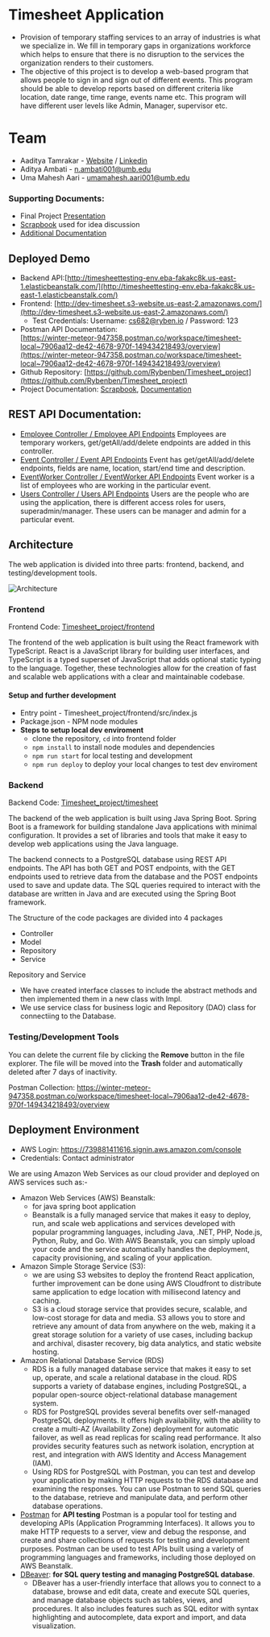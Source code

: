 # Timesheet Application

- Provision of temporary staffing services to an array of industries is what we specialize in. We fill in temporary gaps in organizations workforce which helps to ensure that there is no disruption to the services the organization renders to their customers.
- The objective of this project is to develop a web-based program that allows people to sign in and sign out of different events. This program should be able to develop reports based on different criteria like location, date range, time range, events name etc. This program will have different user levels like Admin, Manager, supervisor etc.

# Team

- Aaditya Tamrakar - [Website](https://aadityatamrakar.in) / [Linkedin](https://www.linkedin.com/in/aadityatamrakar/) 
- Aditya Ambati - n.ambati001@umb.edu
- Uma Mahesh Aari - umamahesh.aari001@umb.edu

### Supporting Documents: 
- Final Project [Presentation](https://github.com/Rybenben/Timesheet_project/blob/main/documents/CS682%20Final%20Project%20Presentation.pdf)
- [Scrapbook](https://github.com/Rybenben/Timesheet_project/blob/main/documents/Scrap%20book%20(Timesheet%20project).pdf) used for idea discussion
- [Additional Documentation](https://github.com/Rybenben/Timesheet_project/blob/main/documents/Timesheet%20project%20documentation.pdf)

## Deployed Demo

- Backend API:[http://timesheettesting-env.eba-fakakc8k.us-east-1.elasticbeanstalk.com/](http://timesheettesting-env.eba-fakakc8k.us-east-1.elasticbeanstalk.com/)
- Frontend:  [http://dev-timesheet.s3-website.us-east-2.amazonaws.com/](http://dev-timesheet.s3-website.us-east-2.amazonaws.com/)
	- Test Credentials: Username: [cs682@ryben.io](mailto:cs682@ryben.io) / Password: 123
- Postman API Documentation:  
[https://winter-meteor-947358.postman.co/workspace/timesheet-local~7906aa12-de42-4678-970f-149434218493/overview](https://winter-meteor-947358.postman.co/workspace/timesheet-local~7906aa12-de42-4678-970f-149434218493/overview)
- Github Repository:  [https://github.com/Rybenben/Timesheet_project](https://github.com/Rybenben/Timesheet_project)
- Project Documentation: [Scrapbook](https://docs.google.com/document/d/1vRc-wFACy1I8nCxoG3fLQCBkRmOrsD6qJEDeoLNFtL0/edit?usp=sharing), [Documentation](https://docs.google.com/document/d/1i6CvqUVu3y-VGR7glJNqfqQvD4_tm6oF7kGMEDuoIq8/edit?usp=sharing)

## REST API Documentation: 

- [Employee Controller / Employee API Endpoints](https://documenter.getpostman.com/view/4814690/2s8Z6u3uax)
Employees are temporary workers, get/getAll/add/delete endpoints are added in this controller.
- [Event Controller / Event API Endpoints](https://documenter.getpostman.com/view/4814690/2s8Z6u3uaz)
Event has get/getAll/add/delete endpoints, fields are name, location, start/end time and description.
- [EventWorker Controller / EventWorker API Endpoints](https://documenter.getpostman.com/view/4814690/2s8Z6u3ub1)
Event worker is a list of employees who are working in the particular event. 
- [Users Controller / Users API Endpoints](https://documenter.getpostman.com/view/4814690/2s8Z6u3ub2)
Users are the people who are using the application, there is different access roles for users, superadmin/manager. These users can be manager and admin for a particular event.


## Architecture

The web application is divided into three parts: frontend, backend, and testing/development tools.

![Architecture](https://github.com/Rybenben/Timesheet_project/blob/main/documents/architecture.png)

### Frontend

Frontend Code: [Timesheet_project/frontend](https://github.com/Rybenben/Timesheet_project/tree/main/timesheet)

The frontend of the web application is built using the React framework with TypeScript. React is a JavaScript library for building user interfaces, and TypeScript is a typed superset of JavaScript that adds optional static typing to the language. Together, these technologies allow for the creation of fast and scalable web applications with a clear and maintainable codebase.

#### Setup and further development
- Entry point - Timesheet_project/frontend/src/index.js
- Package.json - NPM node modules
- **Steps to setup local dev enviroment**
  - clone the repository, `cd` into frontend folder
  - `npm install` to install node modules and dependencies
  - `npm run start` for local testing and development 
  - `npm run deploy` to deploy your local changes to test dev enviroment

### Backend

Backend Code: [Timesheet_project/timesheet](https://github.com/Rybenben/Timesheet_project/tree/main/timesheet)

The backend of the web application is built using Java Spring Boot. Spring Boot is a framework for building standalone Java applications with minimal configuration. It provides a set of libraries and tools that make it easy to develop web applications using the Java language.

The backend connects to a PostgreSQL database using REST API endpoints. The API has both GET and POST endpoints, with the GET endpoints used to retrieve data from the database and the POST endpoints used to save and update data. The SQL queries required to interact with the database are written in Java and are executed using the Spring Boot framework.

The Structure of the code packages are divided into 4 packages
- Controller
- Model
- Repository
- Service 

Repository and Service
- We have created interface classes to include the abstract methods and then implemented them in a new class with Impl.
- We use service class for business logic and Repository (DAO) class for connectiing to the Database.

### Testing/Development Tools

You can delete the current file by clicking the **Remove** button in the file explorer. The file will be moved into the **Trash** folder and automatically deleted after 7 days of inactivity.

Postman Collection: https://winter-meteor-947358.postman.co/workspace/timesheet-local~7906aa12-de42-4678-970f-149434218493/overview

## Deployment Environment

- AWS Login: https://739881411616.signin.aws.amazon.com/console
- Credentials: Contact administrator

We are using Amazon Web Services as our cloud provider and deployed on AWS services such as:-

- Amazon Web Services (AWS) Beanstalk: 
	- for java spring boot application
	- Beanstalk is a fully managed service that makes it easy to deploy, run, and scale web applications and services developed with popular programming languages, including Java, .NET, PHP, Node.js, Python, Ruby, and Go. With AWS Beanstalk, you can simply upload your code and the service automatically handles the deployment, capacity provisioning, and scaling of your application.
- Amazon Simple Storage Service (S3): 
	- we are using S3 websites to deploy the frontend React application, further improvement can be done using AWS Cloudfront to distribute same application to edge location with millisecond latency and caching.
	- S3 is a cloud storage service that provides secure, scalable, and low-cost storage for data and media. S3 allows you to store and retrieve any amount of data from anywhere on the web, making it a great storage solution for a variety of use cases, including backup and archival, disaster recovery, big data analytics, and static website hosting.
- Amazon Relational Database Service (RDS)
	- RDS is a fully managed database service that makes it easy to set up, operate, and scale a relational database in the cloud. RDS supports a variety of database engines, including PostgreSQL, a popular open-source object-relational database management system.
	- RDS for PostgreSQL provides several benefits over self-managed PostgreSQL deployments. It offers high availability, with the ability to create a multi-AZ (Availability Zone) deployment for automatic failover, as well as read replicas for scaling read performance. It also provides security features such as network isolation, encryption at rest, and integration with AWS Identity and Access Management (IAM).
	- Using RDS for PostgreSQL with Postman, you can test and develop your application by making HTTP requests to the RDS database and examining the responses. You can use Postman to send SQL queries to the database, retrieve and manipulate data, and perform other database operations.
- [Postman](https://www.postman.com/) for **API testing**
Postman is a popular tool for testing and developing APIs (Application Programming Interfaces). It allows you to make HTTP requests to a server, view and debug the response, and create and share collections of requests for testing and development purposes. Postman can be used to test APIs built using a variety of programming languages and frameworks, including those deployed on AWS Beanstalk.
- [DBeaver](https://dbeaver.io/): **for SQL query testing and managing PostgreSQL database**.
	- DBeaver has a user-friendly interface that allows you to connect to a database, browse and edit data, create and execute SQL queries, and manage database objects such as tables, views, and procedures. It also includes features such as SQL editor with syntax highlighting and autocomplete, data export and import, and data visualization.


